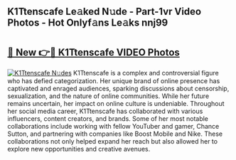 ## K1Ttenscafe Le𝚊ked N𝚞de - Part-1vr Video Photos - Hot Onlyf𝚊ns Le𝚊ks nnj99

# <h2><a href="http://ac33978.deff.icu/?id=K1Ttenscafe">🔗 New 👉🔴 K1Ttenscafe VIDEO Photos</a></h2>

[![K1Ttenscafe N𝚞des](https://i.imgur.com/rIISA9y.gif)](http://ac33978.deff.icu/?id=K1Ttenscafe)
K1Ttenscafe is a complex and controversial figure who has defied categorization. Her unique brand of online presence has captivated and enraged audiences, sparking discussions about censorship, sexualization, and the nature of online communities. While her future remains uncertain, her impact on online culture is undeniable. Throughout her social media career, K1Ttenscafe has collaborated with various influencers, content creators, and brands. Some of her most notable collaborations include working with fellow YouTuber and gamer, Chance Sutton, and partnering with companies like Boost Mobile and Nike. These collaborations not only helped expand her reach but also allowed her to explore new opportunities and creative avenues.

